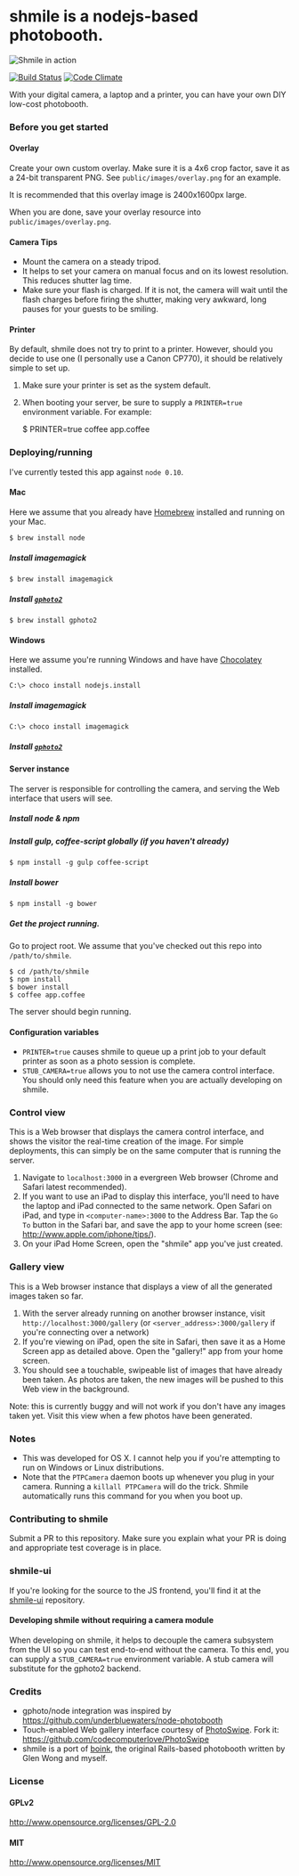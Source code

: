 # shmile is a nodejs-based photobooth.

![Shmile in action](http://farm8.staticflickr.com/7234/7154204305_9b146192dd_z.jpg)

[![Build Status](https://travis-ci.org/porkbuns/shmile.svg?branch=master)](https://travis-ci.org/porkbuns/shmile)
[![Code Climate](https://codeclimate.com/github/porkbuns/shmile/badges/gpa.svg)](https://codeclimate.com/github/porkbuns/shmile)

With your digital camera, a laptop and a printer, you can have your own DIY low-cost photobooth.

### Before you get started

#### Overlay

Create your own custom overlay. Make sure it is a 4x6 crop factor, save it as a 24-bit transparent PNG. See `public/images/overlay.png` for an example.

It is recommended that this overlay image is 2400x1600px large.

When you are done, save your overlay resource into `public/images/overlay.png`.

#### Camera Tips

* Mount the camera on a steady tripod.
* It helps to set your camera on manual focus and on its lowest resolution. This reduces shutter lag time.
* Make sure your flash is charged. If it is not, the camera will wait until the flash charges before firing the shutter, making very awkward, long pauses for your guests to be smiling.

#### Printer

By default, shmile does not try to print to a printer. However, should
you decide to use one (I personally use a Canon CP770), it should be
relatively simple to set up.

1. Make sure your printer is set as the system default.
2. When booting your server, be sure to supply a `PRINTER=true`
   environment variable. For example:

    $ PRINTER=true coffee app.coffee

### Deploying/running

I've currently tested this app against `node 0.10`.

#### Mac
Here we assume that you already have [Homebrew](http://brew.sh/) installed and running on your Mac.

    $ brew install node

##### Install imagemagick

    $ brew install imagemagick

##### Install [`gphoto2`](http://www.gphoto.org/proj/gphoto2/)

    $ brew install gphoto2
    
#### Windows
Here we assume you're running Windows and have have [Chocolatey](https://chocolatey.org/) installed.

    C:\> choco install nodejs.install

##### Install imagemagick

    C:\> choco install imagemagick

##### Install [`gphoto2`](http://www.gphoto.org/proj/gphoto2/)

#### Server instance

The server is responsible for controlling the camera, and serving the Web interface that users will see.

##### Install node & npm



##### Install gulp, coffee-script globally (if you haven't already)

    $ npm install -g gulp coffee-script

##### Install bower

    $ npm install -g bower

##### Get the project running.

Go to project root. We assume that you've checked out this repo into `/path/to/shmile`.

    $ cd /path/to/shmile
    $ npm install
    $ bower install
    $ coffee app.coffee

The server should begin running.

#### Configuration variables

* `PRINTER=true` causes shmile to queue up a print job to your default
  printer as soon as a photo session is complete.
* `STUB_CAMERA=true` allows you to not use the camera control interface.
  You should only need this feature when you are actually developing on
  shmile.

### Control view

This is a Web browser that displays the camera control interface, and shows the visitor the real-time creation of the image. For simple deployments, this can simply be on the same computer that is running the server.

1. Navigate to `localhost:3000` in a evergreen Web browser (Chrome and Safari latest recommended).
2. If you want to use an iPad to display this interface, you'll need to have the laptop and iPad connected to the same network. Open Safari on iPad, and type in `<computer-name>:3000` to the Address Bar. Tap the `Go To` button in the Safari bar, and save the app to your home screen (see: http://www.apple.com/iphone/tips/).
3. On your iPad Home Screen, open the "shmile" app you've just created.

### Gallery view

This is a Web browser instance that displays a view of all the generated images taken so far.

1. With the server already running on another browser instance, visit `http://localhost:3000/gallery` (or `<server_address>:3000/gallery` if you're connecting over a network)
2. If you're viewing on iPad, open the site in Safari, then save it as a Home Screen app as detailed above. Open the "gallery!" app from your home screen.
3. You should see a touchable, swipeable list of images that have already been taken. As photos are taken, the new images will be pushed to this Web view in the background.

Note: this is currently buggy and will not work if you don't have any images taken yet. Visit this view when a few photos have been generated.

### Notes

* This was developed for OS X. I cannot help you if you're attempting to run on Windows or Linux distributions.
* Note that the `PTPCamera` daemon boots up whenever you plug in your camera. Running a `killall PTPCamera` will do the trick. Shmile automatically runs this command for you when you boot up.

### Contributing to shmile

Submit a PR to this repository. Make sure you explain what your PR is
doing and appropriate test coverage is in place.

### shmile-ui

If you're looking for the source to the JS frontend, you'll find it at the [shmile-ui](https://github.com/andrewhao/shmile-ui) repository.

#### Developing shmile without requiring a camera module

When developing on shmile, it helps to decouple the camera
subsystem from the UI so you can test end-to-end without the camera. To this end, you can supply a `STUB_CAMERA=true` environment variable. A stub camera will substitute for the gphoto2 backend.

### Credits

* gphoto/node integration was inspired by https://github.com/underbluewaters/node-photobooth
* Touch-enabled Web gallery interface courtesy of [PhotoSwipe](http://www.photoswipe.com). Fork it: https://github.com/codecomputerlove/PhotoSwipe
* shmile is a port of [boink](http://github.com/andrewhao/boink), the original Rails-based photobooth written by Glen Wong and myself.

### License

#### GPLv2

http://www.opensource.org/licenses/GPL-2.0

#### MIT

http://www.opensource.org/licenses/MIT
